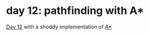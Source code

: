 # day 12: pathfinding with A*

[Day 12](https://adventofcode.com/2022/day/12) with a shoddy implementation of
[A*](https://en.wikipedia.org/wiki/A*_search_algorithm)
